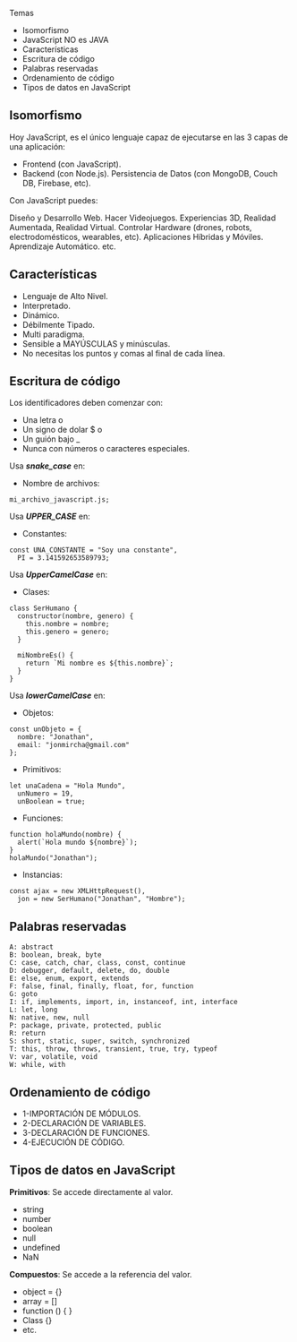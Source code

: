 Temas
- Isomorfismo
- JavaScript NO es JAVA
- Características
- Escritura de código
- Palabras reservadas
- Ordenamiento de código
- Tipos de datos en JavaScript

## Isomorfismo
Hoy JavaScript, es el único lenguaje capaz de ejecutarse en las 3 capas de una aplicación:

- Frontend (con JavaScript).
- Backend (con Node.js).
Persistencia de Datos (con MongoDB, Couch DB, Firebase, etc).

Con JavaScript puedes:

Diseño y Desarrollo Web.
Hacer Videojuegos.
Experiencias 3D, Realidad Aumentada, Realidad Virtual.
Controlar Hardware (drones, robots, electrodomésticos, wearables, etc).
Aplicaciones Híbridas y Móviles.
Aprendizaje Automático.
etc.

## Características
- Lenguaje de Alto Nivel.
- Interpretado.
- Dinámico.
- Débilmente Tipado.
- Multi paradigma.
- Sensible a MAYÚSCULAS y minúsculas.
- No necesitas los puntos y comas al final de cada línea.

## Escritura de código
Los identificadores deben comenzar con:

- Una letra o
- Un signo de dolar $ o
- Un guión bajo _
- Nunca con números o caracteres especiales.

Usa ***snake_case*** en:
- Nombre de archivos:
```
mi_archivo_javascript.js;
```

Usa ***UPPER_CASE*** en:
- Constantes:
```
const UNA_CONSTANTE = "Soy una constante",
  PI = 3.141592653589793;
```

Usa ***UpperCamelCase*** en:
- Clases:
```
class SerHumano {
  constructor(nombre, genero) {
    this.nombre = nombre;
    this.genero = genero;
  }

  miNombreEs() {
    return `Mi nombre es ${this.nombre}`;
  }
}
```

Usa ***lowerCamelCase*** en:
- Objetos:
```
const unObjeto = {
  nombre: "Jonathan",
  email: "jonmircha@gmail.com"
};
```
- Primitivos:
```
let unaCadena = "Hola Mundo",
  unNumero = 19,
  unBoolean = true;
```
- Funciones:
```
function holaMundo(nombre) {
  alert(`Hola mundo ${nombre}`);
}
holaMundo("Jonathan");
```
- Instancias:
```
const ajax = new XMLHttpRequest(),
  jon = new SerHumano("Jonathan", "Hombre");
```

## Palabras reservadas
```
A: abstract
B: boolean, break, byte
C: case, catch, char, class, const, continue
D: debugger, default, delete, do, double
E: else, enum, export, extends
F: false, final, finally, float, for, function
G: goto
I: if, implements, import, in, instanceof, int, interface
L: let, long
N: native, new, null
P: package, private, protected, public
R: return
S: short, static, super, switch, synchronized
T: this, throw, throws, transient, true, try, typeof
V: var, volatile, void
W: while, with
```

## Ordenamiento de código
- 1-IMPORTACIÓN DE MÓDULOS.
- 2-DECLARACIÓN DE VARIABLES.
- 3-DECLARACIÓN DE FUNCIONES.
- 4-EJECUCIÓN DE CÓDIGO.

## Tipos de datos en JavaScript

**Primitivos**: Se accede directamente al valor.

- string
- number
- boolean
- null
- undefined
- NaN

**Compuestos**: Se accede a la referencia del valor.

- object = {}
- array = []
- function () { }
- Class {}
- etc.